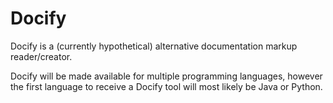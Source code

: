 # Docify

Docify is a (currently hypothetical) alternative documentation markup reader/creator.

Docify will be made available for multiple programming languages, however the first
language to receive a Docify tool will most likely be Java or Python.